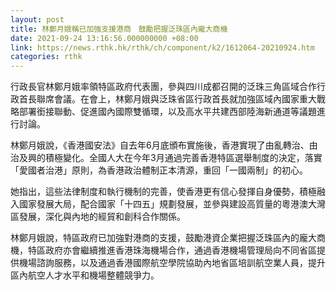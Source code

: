 ```yaml
---
layout: post
title: 林鄭月娥稱已加強支援港商　鼓勵把握泛珠區內龐大商機
date: 2021-09-24 13:16:56.000000000 +08:00
link: https://news.rthk.hk/rthk/ch/component/k2/1612064-20210924.htm
categories: rthk
---
```


行政長官林鄭月娥率領特區政府代表團，參與四川成都召開的泛珠三角區域合作行政首長聯席會議。在會上，林鄭月娥與泛珠省區行政首長就加強區域內國家重大戰略部署銜接聯動、促進國內國際雙循環，以及高水平共建西部陸海新通道等議題進行討論。
 
林鄭月娥說，《香港國安法》自去年6月底頒布實施後，香港實現了由亂轉治、由治及興的積極變化。全國人大在今年3月通過完善香港特區選舉制度的決定，落實「愛國者治港」原則，為香港政治體制正本清源，重回「一國兩制」的初心。

她指出，這些法律制度和執行機制的完善，使香港更有信心發揮自身優勢，積極融入國家發展大局，配合國家「十四五」規劃發展，並參與建設高質量的粵港澳大灣區發展，深化與內地的經貿和創科合作關係。
 
林鄭月娥說，特區政府已加強對港商的支援，鼓勵港資企業把握泛珠區內的龐大商機，特區政府亦會繼續推進香港珠海機場合作，通過香港機場管理局向不同省區提供機場諮詢服務，以及通過香港國際航空學院協助內地省區培訓航空業人員，提升區內航空人才水平和機場整體競爭力。
